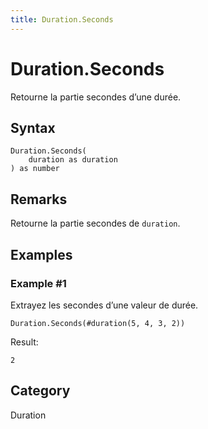 ```yaml
---
title: Duration.Seconds
---
```


# Duration.Seconds


Retourne la partie secondes d’une durée.


## Syntax

```powerquery
Duration.Seconds(
    duration as duration
) as number
```


## Remarks

Retourne la partie secondes de <code>duration</code>.


## Examples

### Example #1 
Extrayez les secondes d’une valeur de durée.
```powerquery
Duration.Seconds(#duration(5, 4, 3, 2))
```

Result: 
```powerquery
2
```




## Category
Duration
